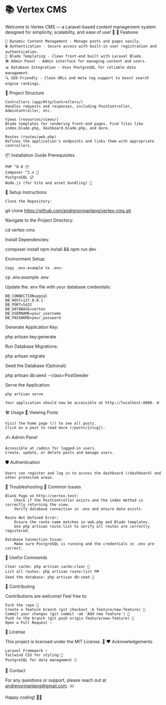 # 📚 Vertex CMS

Welcome to Vertex CMS — a Laravel-based content management system designed for simplicity, scalability, and ease of use! 🌟
🚀 Features

    📝 Dynamic Content Management - Manage posts and pages easily.
    🔒 Authentication - Secure access with built-in user registration and authentication.
    🎨 Blade Templating - Clean front-end built with Laravel Blade.
    🛠️ Admin Panel - Admin interface for managing content and users.
    📊 Database Integration - Uses PostgreSQL for reliable data management.
    🔍 SEO Friendly - Clean URLs and meta tag support to boost search engine rankings.

📂 Project Structure

    Controllers (app/Http/Controllers/)
    Handles requests and responses, including PostController, AdminController, etc.

    Views (resources/views/)
    Blade templates for rendering front-end pages. Find files like index.blade.php, dashboard.blade.php, and more.

    Routes (routes/web.php)
    Defines the application's endpoints and links them with appropriate controllers.

📦 Installation Guide
Prerequisites

    PHP ^8.0 📦
    Composer ^2.x 🧰
    PostgreSQL 📋
    Node.js (for Vite and asset bundling) 🚀

🔧 Setup Instructions

    Clone the Repository:

git clone https://github.com/andrenormanlang/vertex-cms.git

Navigate to the Project Directory:

cd vertex-cms

Install Dependencies:

composer install
npm install && npm run dev

Environment Setup:

    Copy .env.example to .env:

cp .env.example .env

Update the .env file with your database credentials:

    DB_CONNECTION=pgsql
    DB_HOST=127.0.0.1
    DB_PORT=5432
    DB_DATABASE=vertex
    DB_USERNAME=your_username
    DB_PASSWORD=your_password

Generate Application Key:

php artisan key:generate

Run Database Migrations:

php artisan migrate

Seed the Database (Optional):

php artisan db:seed --class=PostSeeder

Serve the Application:

    php artisan serve

    Your application should now be accessible at http://localhost:8000. 🌐

🛠️ Usage
🌟 Viewing Posts

    Visit the home page (/) to see all posts.
    Click on a post to read more (/posts/{slug}).

✍️ Admin Panel

    Accessible at /admin for logged-in users.
    Create, update, or delete posts and manage users.

🛡️ Authentication

    Users can register and log in to access the dashboard (/dashboard) and other protected areas.

🚨 Troubleshooting
🛑 Common Issues

    Blank Page on http://vertex.test:
        Check if the PostController exists and the index method is correctly returning the view.
        Verify database connection in .env and ensure data exists.

    Route Not Defined Error:
        Ensure the route name matches in web.php and Blade templates.
        Use php artisan route:list to verify all routes are correctly registered.

    Database Connection Issue:
        Make sure PostgreSQL is running and the credentials in .env are correct.

🔄 Useful Commands

    Clear cache: php artisan cache:clear 🧹
    List all routes: php artisan route:list 🗺️
    Seed the database: php artisan db:seed 🌱

🤝 Contributing

Contributions are welcome! Feel free to:

    Fork the repo 🍴
    Create a feature branch (git checkout -b feature/new-feature) 🌿
    Commit your changes (git commit -am 'Add new feature') 💬
    Push to the branch (git push origin feature/new-feature) 🚀
    Open a Pull Request ✨

📄 License

This project is licensed under the MIT License. 📜
❤️ Acknowledgements

    Laravel Framework ⚡
    Tailwind CSS for styling 💅
    PostgreSQL for data management 🗄️

📧 Contact

For any questions or support, please reach out at <andrenormanlang@gmail.com>. ✉️

Happy coding! 🎉🚀
